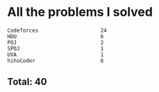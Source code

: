 # All the problems I solved

```
Codeforces                    24
HDU                           6
POJ                           2
SPOJ                          1
UVA                           1
hihoCoder                     6
```
## Total: 40
